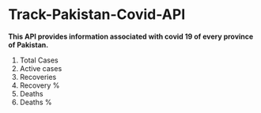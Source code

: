 # Track-Pakistan-Covid-API
**This API provides information associated with covid 19 of every province of Pakistan.**

1. Total Cases
2. Active cases
3. Recoveries
4. Recovery %
5. Deaths
6. Deaths %

